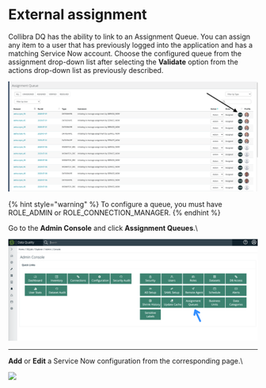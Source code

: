 # External assignment

Collibra DQ has the ability to link to an Assignment Queue. You can assign any item to a user that has previously logged into the application and has a matching Service Now account. Choose the configured queue from the assignment drop-down list after selecting the **Validate** option from the actions drop-down list as previously described.

![](<../../.gitbook/assets/Screen Shot 2020-07-07 at 5.12.22 AM.png>)

{% hint style="warning" %}
To configure a queue, you must have ROLE\_ADMIN or ROLE\_CONNECTION\_MANAGER.
{% endhint %}



Go to the **Admin Console** and click **Assignment Queues**.\


![](<../../.gitbook/assets/image (131).png>)

****

**Add** or **Edit** a Service Now configuration from the corresponding page.\


![](../../.gitbook/assets/servicenow\_save.gif)
